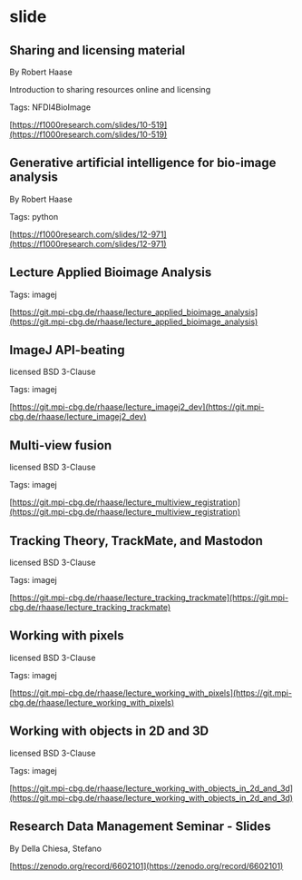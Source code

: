 # slide
## Sharing and licensing material
By Robert Haase



Introduction to sharing resources online and licensing

Tags: NFDI4BioImage

[https://f1000research.com/slides/10-519](https://f1000research.com/slides/10-519)

## Generative artificial intelligence for bio-image analysis
By Robert Haase



Tags: python

[https://f1000research.com/slides/12-971](https://f1000research.com/slides/12-971)

## Lecture Applied Bioimage Analysis



Tags: imagej

[https://git.mpi-cbg.de/rhaase/lecture_applied_bioimage_analysis](https://git.mpi-cbg.de/rhaase/lecture_applied_bioimage_analysis)

## ImageJ API-beating
licensed BSD 3-Clause


Tags: imagej

[https://git.mpi-cbg.de/rhaase/lecture_imagej2_dev](https://git.mpi-cbg.de/rhaase/lecture_imagej2_dev)

## Multi-view fusion
licensed BSD 3-Clause


Tags: imagej

[https://git.mpi-cbg.de/rhaase/lecture_multiview_registration](https://git.mpi-cbg.de/rhaase/lecture_multiview_registration)

## Tracking Theory, TrackMate, and Mastodon
licensed BSD 3-Clause


Tags: imagej

[https://git.mpi-cbg.de/rhaase/lecture_tracking_trackmate](https://git.mpi-cbg.de/rhaase/lecture_tracking_trackmate)

## Working with pixels
licensed BSD 3-Clause


Tags: imagej

[https://git.mpi-cbg.de/rhaase/lecture_working_with_pixels](https://git.mpi-cbg.de/rhaase/lecture_working_with_pixels)

## Working with objects in 2D and 3D
licensed BSD 3-Clause


Tags: imagej

[https://git.mpi-cbg.de/rhaase/lecture_working_with_objects_in_2d_and_3d](https://git.mpi-cbg.de/rhaase/lecture_working_with_objects_in_2d_and_3d)

## Research Data Management Seminar - Slides
By Della Chiesa, Stefano



[https://zenodo.org/record/6602101](https://zenodo.org/record/6602101)

